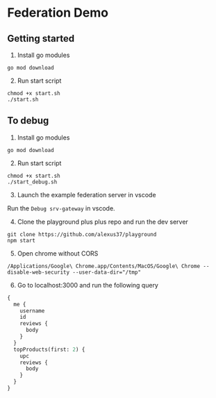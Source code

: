 # Federation Demo

## Getting started

1. Install go modules

```shell
go mod download
```

2. Run start script

```
chmod +x start.sh
./start.sh
```

## To debug

1. Install go modules

```shell
go mod download
```

2. Run start script

```
chmod +x start.sh
./start_debug.sh
```

3. Launch the example federation server in vscode

Run the `Debug srv-gateway` in vscode.

4. Clone the playground plus plus repo and run the dev server

```shell
git clone https://github.com/alexus37/playground
npm start
```

5. Open chrome without CORS

```shell
/Applications/Google\ Chrome.app/Contents/MacOS/Google\ Chrome --disable-web-security --user-data-dir="/tmp"
```

6. Go to localhost:3000 and run the following query

```graphql
{
  me {
    username
    id
    reviews {
      body
    }
  }
  topProducts(first: 2) {
    upc
    reviews {
      body
    }
  }
}
```
